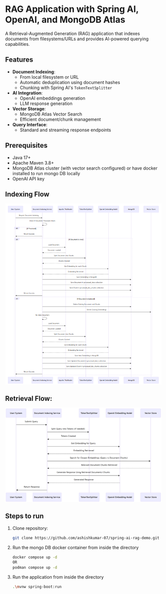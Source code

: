 # RAG Application with Spring AI, OpenAI, and MongoDB Atlas

A Retrieval-Augmented Generation (RAG) application that indexes documents from filesystems/URLs and provides AI-powered querying capabilities.

## Features
- **Document Indexing**:
    - From local filesystem or URL
    - Automatic deduplication using document hashes
    - Chunking with Spring AI's `TokenTextSplitter`
- **AI Integration**:
    - OpenAI embeddings generation
    - LLM response generation
- **Vector Storage**:
    - MongoDB Atlas Vector Search
    - Efficient document/chunk management
- **Query Interface**:
    - Standard and streaming response endpoints

## Prerequisites
- Java 17+
- Apache Maven 3.8+
- MongoDB Atlas cluster (with vector search configured) or have docker installed to run mongo DB locally
- OpenAI API key

## Indexing Flow

![img.png](img.png)

## Retrieval Flow:

![img_1.png](img_1.png)

## Steps to run
1. Clone repository:
   ```bash
   git clone https://github.com/ashishkumar-07/spring-ai-rag-demo.git
2. Run the mongo DB docker container from inside the directory
   ```bash
   docker compose up -d 
   OR
   podman compose up -d 
3. Run the application from inside the directory
   ```bash
   .\mvnw spring-boot:run
   
